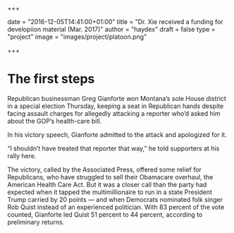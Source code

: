 +++

date = "2016-12-05T14:41:00+01:00"
title = "Dr. Xie received a funding for developiion material (Mar. 2017)"
author = "haydex"
draft = false
type = "project"
image = "images/project/platoon.png"

+++

# The first steps

Republican businessman Greg Gianforte won Montana’s sole House district in a special election Thursday, keeping a seat in Republican hands despite facing assault charges for allegedly attacking a reporter who’d asked him about the GOP’s health-care bill.

In his victory speech, Gianforte admitted to the attack and apologized for it.

“I shouldn’t have treated that reporter that way,” he told supporters at his rally here.

The victory, called by the Associated Press, offered some relief for Republicans, who have struggled to sell their Obamacare overhaul, the American Health Care Act. But it was a closer call than the party had expected when it tapped the multimillionaire to run in a state President Trump carried by 20 points — and when Democrats nominated folk singer Rob Quist instead of an experienced politician. With 83 percent of the vote counted, Gianforte led Quist 51 percent to 44 percent, according to preliminary returns.